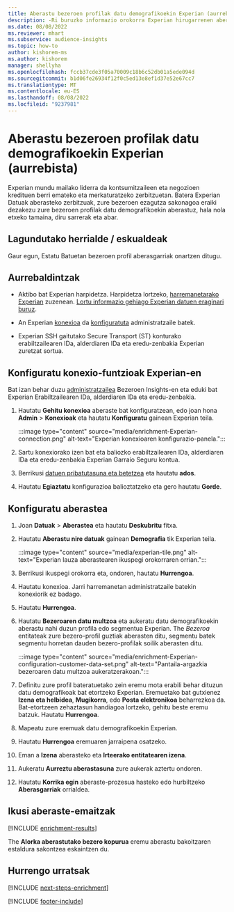 ```yaml
---
title: Aberastu bezeroen profilak datu demografikoekin Experian (aurrebista)
description: -Ri buruzko informazio orokorra Experian hirugarrenen aberastea.
ms.date: 08/08/2022
ms.reviewer: mhart
ms.subservice: audience-insights
ms.topic: how-to
author: kishorem-ms
ms.author: kishorem
manager: shellyha
ms.openlocfilehash: fccb37cde3f05a70009c18b6c52db01a5ede094d
ms.sourcegitcommit: b1d06fe26934f12f0c5ed13e8ef1d37e52e67cc7
ms.translationtype: MT
ms.contentlocale: eu-ES
ms.lasthandoff: 08/08/2022
ms.locfileid: "9237981"
---
```

# <a name="enrich-customer-profiles-with-demographics-from-experian-preview"></a>Aberastu bezeroen profilak datu demografikoekin Experian (aurrebista)

Experian mundu mailako liderra da kontsumitzaileen eta negozioen kredituen berri emateko eta merkaturatzeko zerbitzuetan. Batera Experian Datuak aberasteko zerbitzuak, zure bezeroen ezagutza sakonagoa eraiki dezakezu zure bezeroen profilak datu demografikoekin aberastuz, hala nola etxeko tamaina, diru sarrerak eta abar.

## <a name="supported-countriesregions"></a>Lagundutako herrialde / eskualdeak

Gaur egun, Estatu Batuetan bezeroen profil aberasgarriak onartzen ditugu.

## <a name="prerequisites"></a>Aurrebaldintzak

- Aktibo bat Experian harpidetza. Harpidetza lortzeko, [harremanetarako Experian](https://www.experian.com/marketing-services/contact) zuzenean. [Lortu informazio gehiago Experian datuen eraginari buruz](https://www.experian.com/marketing-services/microsoft?cmpid=ems_web_mci_cdppage).

- An Experian [konexioa](connections.md) da [konfiguratuta](#configure-the-connection-for-experian) administratzaile batek.

- Experian SSH gaitutako Secure Transport (ST) konturako erabiltzailearen IDa, alderdiaren IDa eta eredu-zenbakia Experian zuretzat sortua.

## <a name="configure-the-connection-for-experian"></a>Konfiguratu konexio-funtzioak Experian-en

Bat izan behar duzu [administratzailea](permissions.md#admin) Bezeroen Insights-en eta eduki bat Experian Erabiltzailearen IDa, alderdiaren IDa eta eredu-zenbakia.

1. Hautatu **Gehitu konexioa** aberaste bat konfiguratzean, edo joan hona **Admin** > **Konexioak** eta hautatu **Konfiguratu** gainean Experian teila.

   :::image type="content" source="media/enrichment-Experian-connection.png" alt-text="Experian konexioaren konfigurazio-panela.":::

1. Sartu konexiorako izen bat eta baliozko erabiltzailearen IDa, alderdiaren IDa eta eredu-zenbakia Experian Garraio Seguru kontua.

1. Berrikusi [datuen pribatutasuna eta betetzea](connections.md#data-privacy-and-compliance) eta hautatu **ados**.

1. Hautatu **Egiaztatu** konfigurazioa balioztatzeko eta gero hautatu **Gorde**.

## <a name="configure-the-enrichment"></a>Konfiguratu aberastea

1. Joan **Datuak** > **Aberastea** eta hautatu **Deskubritu** fitxa.

1. Hautatu **Aberastu nire datuak** gainean **Demografia** tik Experian teila.

   :::image type="content" source="media/experian-tile.png" alt-text="Experian lauza aberastearen ikuspegi orokorraren orrian.":::

1. Berrikusi ikuspegi orokorra eta, ondoren, hautatu **Hurrengoa**.

1. Hautatu konexioa. Jarri harremanetan administratzaile batekin konexiorik ez badago.

1. Hautatu **Hurrengoa**.

1. Hautatu **Bezeroaren datu multzoa** eta aukeratu datu demografikoekin aberastu nahi duzun profila edo segmentua Experian. The *Bezeroa* entitateak zure bezero-profil guztiak aberasten ditu, segmentu batek segmentu horretan dauden bezero-profilak soilik aberasten ditu.

    :::image type="content" source="media/enrichment-Experian-configuration-customer-data-set.png" alt-text="Pantaila-argazkia bezeroaren datu multzoa aukeratzerakoan.":::

1. Definitu zure profil bateratuetako zein eremu mota erabili behar dituzun datu demografikoak bat etortzeko Experian. Eremuetako bat gutxienez **Izena eta helbidea**, **Mugikorra**, edo **Posta elektronikoa** beharrezkoa da. Bat-etortzeen zehaztasun handiagoa lortzeko, gehitu beste eremu batzuk. Hautatu **Hurrengoa**.

1. Mapeatu zure eremuak datu demografikoekin Experian.

1. Hautatu **Hurrengoa** eremuaren jarraipena osatzeko.

1. Eman a **Izena** aberasteko eta **Irteerako entitatearen izena**.

1. Aukeratu **Aurreztu aberastasuna** zure aukerak aztertu ondoren.

1. Hautatu **Korrika egin** aberaste-prozesua hasteko edo hurbiltzeko **Aberasgarriak** orrialdea.

## <a name="view-enrichment-results"></a>Ikusi aberaste-emaitzak

[!INCLUDE [enrichment-results](includes/enrichment-results.md)]

The **Alorka aberastutako bezero kopurua** eremu aberastu bakoitzaren estaldura sakontzea eskaintzen du.

## <a name="next-steps"></a>Hurrengo urratsak

[!INCLUDE [next-steps-enrichment](includes/next-steps-enrichment.md)]

[!INCLUDE [footer-include](includes/footer-banner.md)]
